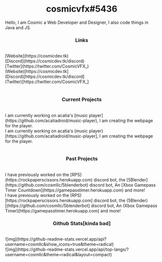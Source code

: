 
  <h1 align="center">cosmicvfx#5436</h1>
  
   <p>Hello, I am Cosmic a Web Developer and Designer, I also code things in Java and JS.</p>

  <h3 align="center">Links</h3><br>
  [Website](https://cosmicdev.tk)<br>
  [Discord](https://cosmicdev.tk/discord)<br>
  [Twitter](https://twitter.com/CosmicVFX_)<br>
  (Website)[https://cosmicdev.tk]<br>
  (Discord)[https://cosmicdev.tk/discord]<br>
  (Twitter)[https://twitter.com/CosmicVFX_]<br>
  <br>
  <h3 align="center">Current Projects</h3><br>
  I am currently working on acatia's [music player](https://github.com/acatiadroid/music-player), I am creating the webpage for the player.<br>
  I am currently working on acatia's (music player)[https://github.com/acatiadroid/music-player], I am creating the webpage for the player.<br>
  <br>
  <h3 align="center">Past Projects</h3><br>
  I have previously worked on the [RPS](https://rockpaperscissors.herokuapp.com) discord bot, the [5Blender](https://github.com/cosmllc/5blenderbot) discord bot, An [Xbox Gamepass Timer Countdown](https://gamepasstimer.herokuapp.com) and more!<br>
  I have previously worked on the (RPS)[https://rockpaperscissors.herokuapp.com] discord bot, the (5Blender)[(https://github.com/cosmllc/5blenderbot] discord bot, An (Xbox Gamepass Timer)[https://gamepasstimer.herokuapp.com] and more!<br>
<h3 align="center">Github Stats[kinda bad]</h3><br>
![img](https://github-readme-stats.vercel.app/api?username=cosmllc&show_icons=true&theme=radical)<br>
![img](https://github-readme-stats.vercel.app/api/top-langs/?username=cosmllc&theme=radical&layout=compact)
